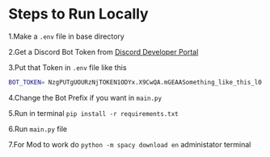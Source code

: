 # Steps to Run Locally

1.Make a `.env` file in base directory

2.Get a Discord Bot Token from [Discord Developer Portal](https://discord.com/developers/applications/)

3.Put that Token in `.env` file like this

```bash
BOT_TOKEN= NzgPUTgUOURzNjTOKEN1ODYx.X9CwQA.mGEAASomething_like_this_l0
```

4.Change the Bot Prefix if you want in `main.py`

5.Run in terminal `pip install -r requirements.txt`

6.Run `main.py` file

7.For Mod to work do `python -m spacy download en`  administator terminal
